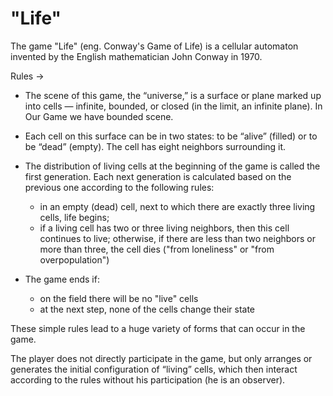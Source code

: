 # "Life"

The game "Life" (eng. Conway's Game of Life) is a cellular automaton invented by the English mathematician John Conway in 1970.

Rules ->

- The scene of this game, the “universe,” is a surface or plane marked up into cells —   infinite, bounded, or closed (in the limit, an infinite plane).
In Our Game we have bounded scene.

- Each cell on this surface can be in two states: to be “alive” (filled) or to be “dead”   (empty). The cell has eight neighbors surrounding it.

- The distribution of living cells at the beginning of the game is called the first   generation. Each next generation is calculated based on the previous one according to the    following rules:
	- in an empty (dead) cell, next to which there are exactly three living cells, life 	  	  begins;
	- if a living cell has two or three living neighbors, then this cell continues to 	 	  live; otherwise, if there are less than two neighbors or more than three, the cell 	  dies ("from loneliness" or "from overpopulation")

- The game ends if:
	- on the field there will be no "live" cells
	- at the next step, none of the cells change their state

These simple rules lead to a huge variety of forms that can occur in the game.

The player does not directly participate in the game, but only arranges or generates the initial configuration of “living” cells, which then interact according to the rules without his participation (he is an observer).
